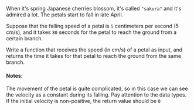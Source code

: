 When it's spring Japanese cherries blossom, it's called ```"sakura"``` and it's admired a lot. The petals start to fall in late April.

Suppose that the falling speed of a petal is ```5``` centimeters per second (5 cm/s), and it takes ```80``` seconds for the petal to reach the ground from a certain branch.

Write a function that receives the speed (in cm/s) of a petal as input, and returns the time it takes for that petal to reach the ground from the same branch.

#### Notes:

The movement of the petal is quite complicated, so in this case we can see the velocity as a constant during its falling.
Pay attention to the data types.
If the initial velocity is non-positive, the return value should be ```0```